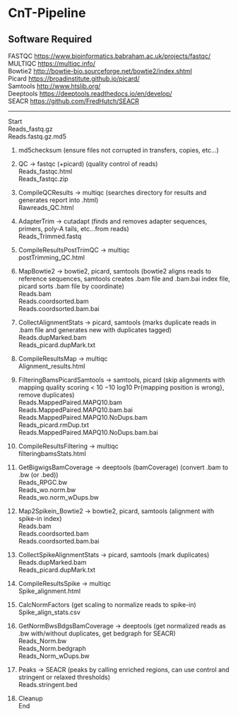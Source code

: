 # CnT-Pipeline

## Software Required  
FASTQC https://www.bioinformatics.babraham.ac.uk/projects/fastqc/  
MULTIQC https://multiqc.info/  
Bowtie2 http://bowtie-bio.sourceforge.net/bowtie2/index.shtml  
Picard https://broadinstitute.github.io/picard/  
Samtools  http://www.htslib.org/  
Deeptools  https://deeptools.readthedocs.io/en/develop/  
SEACR https://github.com/FredHutch/SEACR  

___
Start  
	  Reads_fastq.gz  
	  Reads.fastq.gz.md5  

1. md5checksum (ensure files not corrupted in transfers, copies, etc...)  

2. QC -> fastqc (+picard)	(quality control of reads)  
	  Reads_fastqc.html  
	  Reads_fastqc.zip  

3. CompileQCResults -> multiqc (searches directory for results and generates report into .html)  
	  Rawreads_QC.html  

4. AdapterTrim -> cutadapt (finds and removes adapter sequences, primers, poly-A tails, etc...from reads)  
	  Reads_Trimmed.fastq  

5. CompileResultsPostTrimQC -> multiqc  
	  postTrimming_QC.html  

6. MapBowtie2 -> bowtie2, picard, samtools (bowtie2 aligns reads to reference sequences, samtools creates .bam file and .bam.bai index file, picard sorts .bam file by coordinate)  
	  Reads.bam  
	  Reads.coordsorted.bam  
	  Reads.coordsorted.bam.bai  

7. CollectAlignmentStats -> picard, samtools (marks duplicate reads in .bam file and generates new with duplicates tagged)  
	  Reads.dupMarked.bam  
	  Reads_picard.dupMark.txt  

8. CompileResultsMap -> multiqc  
	  Alignment_results.html  

9. FilteringBamsPicardSamtools -> samtools, picard (skip alignments with mapping quality scoring < 10 −10 log10 Pr{mapping position is wrong}, remove duplicates)  
	  Reads.MappedPaired.MAPQ10.bam  
	  Reads.MappedPaired.MAPQ10.bam.bai  
	  Reads.MappedPaired.MAPQ10.NoDups.bam  	
	  Reads_picard.rmDup.txt  
	  Reads.MappedPaired.MAPQ10.NoDups.bam.bai  

10. CompileResultsFiltering -> multiqc  
	  filteringbamsStats.html  

11. GetBigwigsBamCoverage -> deeptools (bamCoverage) (convert .bam to .bw (or .bed))  
	  Reads_RPGC.bw  
	  Reads_wo.norm.bw  
	  Reads_wo.norm_wDups.bw  

12. Map2Spikein_Bowtie2 -> bowtie2, picard, samtools (alignment with spike-in index)  
	  Reads.bam  
	  Reads.coordsorted.bam  
	  Reads.coordsorted.bam.bai  

13. CollectSpikeAlignmentStats -> picard, samtools (mark duplicates)  
	  Reads.dupMarked.bam  
	  Reads_picard.dupMark.txt  

14. CompileResultsSpike -> multiqc  
	  Spike_alignment.html  

15. CalcNormFactors	(get scaling to normalize reads to spike-in)  
	  Spike_align_stats.csv  

16. GetNormBwsBdgsBamCoverage -> deeptools (get normalized reads as .bw with/without duplicates, get bedgraph for SEACR)  
	  Reads_Norm.bw  
	  Reads_Norm.bedgraph  
	  Reads_Norm_wDups.bw  

17. Peaks -> SEACR (peaks by calling enriched regions, can use control and stringent or relaxed thresholds)  
	  Reads.stringent.bed  

18. Cleanup  
End  
